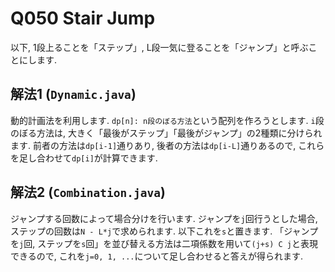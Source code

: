 # Q050 Stair Jump

以下, 1段上ることを「ステップ」, L段一気に登ることを「ジャンプ」と呼ぶことにします.
## 解法1 (`Dynamic.java`)
動的計画法を利用します. `dp[n]: n段のぼる方法`という配列を作ろうとします.
`i`段のぼる方法は, 大きく「最後がステップ」「最後がジャンプ」の2種類に分けられます. 前者の方法は`dp[i-1]`通りあり, 後者の方法は`dp[i-L]`通りあるので, これらを足し合わせて`dp[i]`が計算できます.

## 解法2 (`Combination.java`)
ジャンプする回数によって場合分けを行います. ジャンプを`j`回行うとした場合, ステップの回数は`N - L*j`で求められます. 以下これを`s`と置きます.
「ジャンプを`j`回, ステップを`s`回」を並び替える方法は二項係数を用いて`(j+s) C j`と表現できるので, これを`j=0, 1, ...`について足し合わせると答えが得られます.